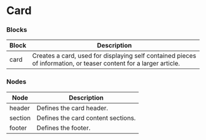 # Card

### Blocks

| Block    | Description                                                                                                       |
| -------- | ----------------------------------------------------------------------------------------------------------------- |
| card     | Creates a card, used for displaying self contained pieces of information, or teaser content for a larger article. |

### Nodes

| Node     | Description                        |
| -------- | ---------------------------------- |
| header   | Defines the card header.           |
| section  | Defines the card content sections. |
| footer   | Defines the footer.                |